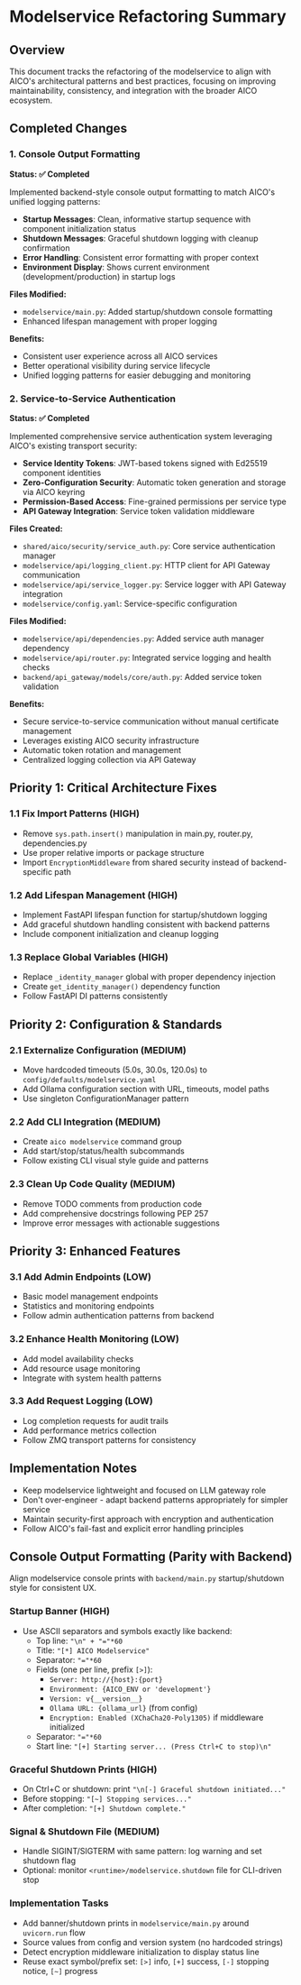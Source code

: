 # Modelservice Refactoring Summary

## Overview
This document tracks the refactoring of the modelservice to align with AICO's architectural patterns and best practices, focusing on improving maintainability, consistency, and integration with the broader AICO ecosystem.

## Completed Changes

### 1. Console Output Formatting
**Status: ✅ Completed**

Implemented backend-style console output formatting to match AICO's unified logging patterns:

- **Startup Messages**: Clean, informative startup sequence with component initialization status
- **Shutdown Messages**: Graceful shutdown logging with cleanup confirmation
- **Error Handling**: Consistent error formatting with proper context
- **Environment Display**: Shows current environment (development/production) in startup logs

**Files Modified:**
- `modelservice/main.py`: Added startup/shutdown console formatting
- Enhanced lifespan management with proper logging

**Benefits:**
- Consistent user experience across all AICO services
- Better operational visibility during service lifecycle
- Unified logging patterns for easier debugging and monitoring

### 2. Service-to-Service Authentication
**Status: ✅ Completed**

Implemented comprehensive service authentication system leveraging AICO's existing transport security:

- **Service Identity Tokens**: JWT-based tokens signed with Ed25519 component identities
- **Zero-Configuration Security**: Automatic token generation and storage via AICO keyring
- **Permission-Based Access**: Fine-grained permissions per service type
- **API Gateway Integration**: Service token validation middleware

**Files Created:**
- `shared/aico/security/service_auth.py`: Core service authentication manager
- `modelservice/api/logging_client.py`: HTTP client for API Gateway communication
- `modelservice/api/service_logger.py`: Service logger with API Gateway integration
- `modelservice/config.yaml`: Service-specific configuration

**Files Modified:**
- `modelservice/api/dependencies.py`: Added service auth manager dependency
- `modelservice/api/router.py`: Integrated service logging and health checks
- `backend/api_gateway/models/core/auth.py`: Added service token validation

**Benefits:**
- Secure service-to-service communication without manual certificate management
- Leverages existing AICO security infrastructure
- Automatic token rotation and management
- Centralized logging collection via API Gateway

## Priority 1: Critical Architecture Fixes

### 1.1 Fix Import Patterns (HIGH)
- Remove `sys.path.insert()` manipulation in main.py, router.py, dependencies.py
- Use proper relative imports or package structure
- Import `EncryptionMiddleware` from shared security instead of backend-specific path

### 1.2 Add Lifespan Management (HIGH)
- Implement FastAPI lifespan function for startup/shutdown logging
- Add graceful shutdown handling consistent with backend patterns
- Include component initialization and cleanup logging

### 1.3 Replace Global Variables (HIGH)
- Replace `_identity_manager` global with proper dependency injection
- Create `get_identity_manager()` dependency function
- Follow FastAPI DI patterns consistently

## Priority 2: Configuration & Standards

### 2.1 Externalize Configuration (MEDIUM)
- Move hardcoded timeouts (5.0s, 30.0s, 120.0s) to `config/defaults/modelservice.yaml`
- Add Ollama configuration section with URL, timeouts, model paths
- Use singleton ConfigurationManager pattern

### 2.2 Add CLI Integration (MEDIUM)
- Create `aico modelservice` command group
- Add start/stop/status/health subcommands
- Follow existing CLI visual style guide and patterns

### 2.3 Clean Up Code Quality (MEDIUM)
- Remove TODO comments from production code
- Add comprehensive docstrings following PEP 257
- Improve error messages with actionable suggestions

## Priority 3: Enhanced Features

### 3.1 Add Admin Endpoints (LOW)
- Basic model management endpoints
- Statistics and monitoring endpoints
- Follow admin authentication patterns from backend

### 3.2 Enhance Health Monitoring (LOW)
- Add model availability checks
- Add resource usage monitoring
- Integrate with system health patterns

### 3.3 Add Request Logging (LOW)
- Log completion requests for audit trails
- Add performance metrics collection
- Follow ZMQ transport patterns for consistency

## Implementation Notes

- Keep modelservice lightweight and focused on LLM gateway role
- Don't over-engineer - adapt backend patterns appropriately for simpler service
- Maintain security-first approach with encryption and authentication
- Follow AICO's fail-fast and explicit error handling principles

## Console Output Formatting (Parity with Backend)

Align modelservice console prints with `backend/main.py` startup/shutdown style for consistent UX.

### Startup Banner (HIGH)
- Use ASCII separators and symbols exactly like backend:
  - Top line: `"\n" + "="*60`
  - Title: `"[*] AICO Modelservice"`
  - Separator: `"="*60`
  - Fields (one per line, prefix `[>]`):
    - `Server: http://{host}:{port}`
    - `Environment: {AICO_ENV or 'development'}`
    - `Version: v{__version__}`
    - `Ollama URL: {ollama_url}` (from config)
    - `Encryption: Enabled (XChaCha20-Poly1305)` if middleware initialized
  - Separator: `"="*60`
  - Start line: `"[+] Starting server... (Press Ctrl+C to stop)\n"`

### Graceful Shutdown Prints (HIGH)
- On Ctrl+C or shutdown: print `"\n[-] Graceful shutdown initiated..."`
- Before stopping: `"[~] Stopping services..."`
- After completion: `"[+] Shutdown complete."`

### Signal & Shutdown File (MEDIUM)
- Handle SIGINT/SIGTERM with same pattern: log warning and set shutdown flag
- Optional: monitor `<runtime>/modelservice.shutdown` file for CLI-driven stop

### Implementation Tasks
- Add banner/shutdown prints in `modelservice/main.py` around `uvicorn.run` flow
- Source values from config and version system (no hardcoded strings)
- Detect encryption middleware initialization to display status line
- Reuse exact symbol/prefix set: `[>]` info, `[+]` success, `[-]` stopping notice, `[~]` progress
